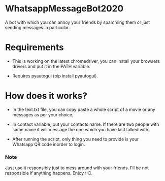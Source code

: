 # WhatsappMessageBot2020
 A  bot with which you can annoy your friends by spamming them or just sending messages in particular.

# Requirements

* This is working on the latest chromedriver, you can install your browsers drivers and put it in the PATH variable.

* Requires pyautogui (pip install pyautogui).

# How does it works?

* In the text.txt file, you can copy paste a whole script of a movie or any messages as per your choice. 

* In contact variable, put your contacts name. If there are two people with same name it will message the one which you have last talked with.

* After running the script, only thing you need to provide is your Whatsapp QR code inorder to login.

### Note

Just use it responsibly just to mess around with your friends. I'll be not responsible if anything happens. Enjoy :-D.
